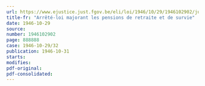 ```yaml
---
url: https://www.ejustice.just.fgov.be/eli/loi/1946/10/29/1946102902/justel
title-fr: "Arrêté-loi majorant les pensions de retraite et de survie"
date: 1946-10-29
source:
number: 1946102902
page: 888888
case: 1946-10-29/32
publication: 1946-10-31
starts:
modifies:
pdf-original:
pdf-consolidated:
---
```


